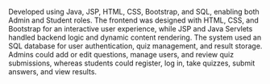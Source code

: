 Developed using Java, JSP, HTML, CSS, Bootstrap, and SQL, enabling both Admin and Student roles. The frontend was designed with HTML, CSS, and Bootstrap for an interactive user experience, while JSP and Java Servlets handled backend logic and dynamic content rendering. The system used an SQL database for user authentication, quiz management, and result storage. Admins could add or edit questions, manage users, and review quiz submissions, whereas students could register, log in, take quizzes, submit answers, and view results. 
